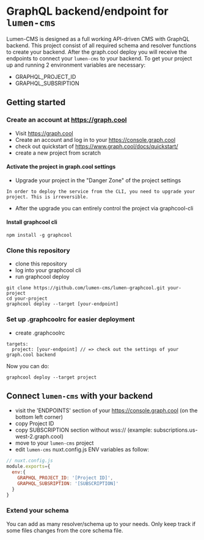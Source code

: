 # GraphQL backend/endpoint for `lumen-cms`

Lumen-CMS is designed as a full working API-driven CMS with GraphQL backend. This project consist of all required schema and resolver functions to create your backend. After the graph.cool deploy you will receive the endpoints to connect your `lumen-cms` to your backend.
To get your project up and running 2 environment variables are necessary:
* GRAPHQL_PROJECT_ID
* GRAPHQL_SUBSRIPTION

## Getting started

### Create an account at https://graph.cool
* Visit https://graph.cool
* Create an account and log in to your https://console.graph.cool
* check out quickstart of https://www.graph.cool/docs/quickstart/ 
* create a new project from scratch

#### Activate the project in graph.cool settings
* Upgrade your project in the "Danger Zone" of the project settings
```
In order to deploy the service from the CLI, you need to upgrade your project. This is irreversible.
```
* After the upgrade you can entirely control the project via graphcool-cli

#### Install graphcool cli
```
npm install -g graphcool
```

### Clone this repository
* clone this repository
* log into your graphcool cli
* run graphcool deploy
```
git clone https://github.com/lumen-cms/lumen-graphcool.git your-project
cd your-project
graphcool deploy --target [your-endpoint]
```

### Set up .graphcoolrc for easier deployment
* create .graphcoolrc
```
targets:
  project: [your-endpoint] // => check out the settings of your graph.cool backend
```
Now you can do:
```
graphcool deploy --target project
```

## Connect `lumen-cms` with your backend
* visit the 'ENDPOINTS' section of your https://console.graph.cool (on the bottom left corner)
* copy Project ID
* copy SUBSCRIPTION section without wss:// (example: subscriptions.us-west-2.graph.cool)
* move to your `lumen-cms` project
* edit `lumen-cms` nuxt.config.js ENV variables as follow:
```js
// nuxt.config.js
module.exports={
  env:{
    GRAPHQL_PROJECT_ID: '[Project ID]',
    GRAPHQL_SUBSRIPTION: '[SUBSCRIPTION]'
  }
}
```

### Extend your schema
You can add as many resolver/schema up to your needs. Only keep track if some files changes from the core schema file.

